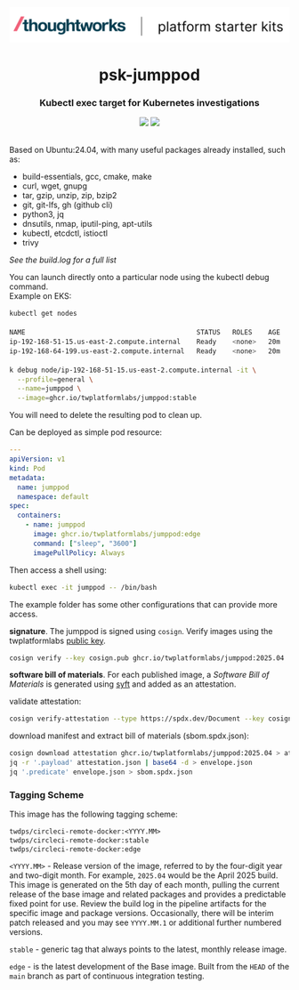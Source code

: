 <div align="center">
	<p>
		<img alt="Thoughtworks Logo" src="https://raw.githubusercontent.com/twplatformlabs/static/master/psk_banner.png" width=800 />
	</p>
  <h1>psk-jumppod</h1>
  <h3>Kubectl exec target for Kubernetes investigations</h3>
  <a href="https://app.circleci.com/pipelines/github/twplatformlabs/psk-jumppod"><img src="https://circleci.com/gh/twplatformlabs/psk-jumppod.svg?style=shield"></a> <a href="https://opensource.org/licenses/MIT"><img src="https://img.shields.io/github/license/twplatformlabs/psk-jumppod"></a>
</div>
<br />

Based on Ubuntu:24.04, with many useful packages already installed, such as:
- build-essentials, gcc, cmake, make
- curl, wget, gnupg
- tar, gzip, unzip, zip, bzip2
- git, git-lfs, gh (github cli)
- python3, jq
- dnsutils, nmap, iputil-ping, apt-utils
- kubectl, etcdctl, istioctl
- trivy

_See the build.log for a full list_

You can launch directly onto a particular node using the kubectl debug command.  
Example on EKS:  
```bash
kubectl get nodes

NAME                                           STATUS   ROLES    AGE   VERSION
ip-192-168-51-15.us-east-2.compute.internal    Ready    <none>   20m   v1.29.3-eks-810597c
ip-192-168-64-199.us-east-2.compute.internal   Ready    <none>   20m   v1.29.3-eks-810597c

k debug node/ip-192-168-51-15.us-east-2.compute.internal -it \
  --profile=general \
  --name=jumppod \
  --image=ghcr.io/twplatformlabs/jumppod:stable
```
You will need to delete the resulting pod to clean up.  

Can be deployed as simple pod resource:  
```yaml
---
apiVersion: v1
kind: Pod
metadata:
  name: jumppod
  namespace: default
spec:
  containers:
    - name: jumppod
      image: ghcr.io/twplatformlabs/jumppod:edge
      command: ["sleep", "3600"]
      imagePullPolicy: Always
```
Then access a shell using:  
```bash
kubectl exec -it jumppod -- /bin/bash
```
The example folder has some other configurations that can provide more access.  

**signature**. The jumppod is signed using `cosign`. Verify images using the twplatformlabs [public key](https://raw.githubusercontent.com/twplatformlabs/static/master/cosign.pub).  
```bash
cosign verify --key cosign.pub ghcr.io/twplatformlabs/jumppod:2025.04
```  
**software bill of materials**. For each published image, a _Software Bill of Materials_ is generated using [syft](https://github.com/anchore/syft) and added as an attestation.  

validate attestation:  
```bash
cosign verify-attestation --type https://spdx.dev/Document --key cosign.pub ghcr.io/twplatformlabs/jumppod:2025.04
```
download manifest and extract bill of materials (sbom.spdx.json):  
```bash
cosign download attestation ghcr.io/twplatformlabs/jumppod:2025.04 > attestation.json  
jq -r '.payload' attestation.json | base64 -d > envelope.json
jq '.predicate' envelope.json > sbom.spdx.json
```

### Tagging Scheme

This image has the following tagging scheme:

```
twdps/circleci-remote-docker:<YYYY.MM>
twdps/circleci-remote-docker:stable
twdps/circleci-remote-docker:edge
```

`<YYYY.MM>` - Release version of the image, referred to by the four-digit year and two-digit month. For example, `2025.04` would be the April 2025 build. This image is generated on the 5th day of each month, pulling the current release of the base image and related packages and provides a predictable fixed point for use. Review the build log in the pipeline artifacts for the specific image and package versions. Occasionally, there will be interim patch released and you may see `YYYY.MM.1` or additional further numbered versions.  

`stable` - generic tag that always points to the latest, monthly release image.  

`edge` - is the latest development of the Base image. Built from the `HEAD` of the `main` branch as part of continuous integration testing.  
